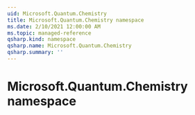 ```yaml
---
uid: Microsoft.Quantum.Chemistry
title: Microsoft.Quantum.Chemistry namespace
ms.date: 2/10/2021 12:00:00 AM
ms.topic: managed-reference
qsharp.kind: namespace
qsharp.name: Microsoft.Quantum.Chemistry
qsharp.summary: ''
---
```


# Microsoft.Quantum.Chemistry namespace



